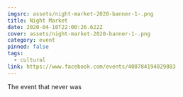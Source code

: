 ```yaml
---
imgsrc: assets/night-market-2020-banner-1-.png
title: Night Market
date: 2020-04-10T22:00:26.622Z
cover: assets/night-market-2020-banner-1-.png
category: event
pinned: false
tags:
  - cultural
link: https://www.facebook.com/events/400784194029883
---
```


The event that never was
